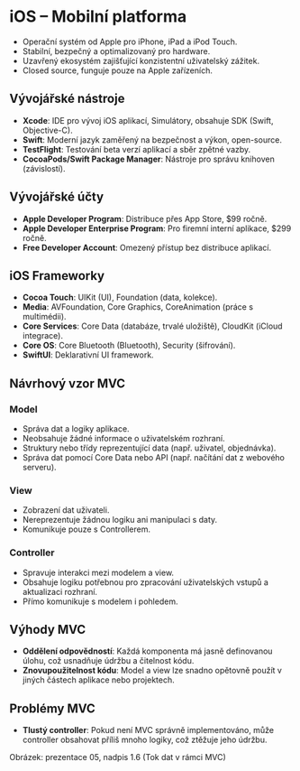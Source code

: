 # iOS – Mobilní platforma
- Operační systém od Apple pro iPhone, iPad a iPod Touch.  
- Stabilní, bezpečný a optimalizovaný pro hardware.  
- Uzavřený ekosystém zajišťující konzistentní uživatelský zážitek.  
- Closed source, funguje pouze na Apple zařízeních.  

## Vývojářské nástroje
- **Xcode**: IDE pro vývoj iOS aplikací, Simulátory, obsahuje SDK (Swift, Objective-C).  
- **Swift**: Moderní jazyk zaměřený na bezpečnost a výkon, open-source.  
- **TestFlight**: Testování beta verzí aplikací a sběr zpětné vazby.  
- **CocoaPods/Swift Package Manager**: Nástroje pro správu knihoven (závislostí).  

## Vývojářské účty
- **Apple Developer Program**: Distribuce přes App Store, $99 ročně.  
- **Apple Developer Enterprise Program**: Pro firemní interní aplikace, $299 ročně.  
- **Free Developer Account**: Omezený přístup bez distribuce aplikací.  

## iOS Frameworky
- **Cocoa Touch**: UIKit (UI), Foundation (data, kolekce).  
- **Media**: AVFoundation, Core Graphics, CoreAnimation (práce s multimédii).  
- **Core Services**: Core Data (databáze, trvalé uložiště), CloudKit (iCloud integrace).  
- **Core OS**: Core Bluetooth (Bluetooth), Security (šifrování).  
- **SwiftUI**: Deklarativní UI framework.  

## Návrhový vzor MVC
### Model  
- Správa dat a logiky aplikace.  
- Neobsahuje žádné informace o uživatelském rozhraní.  
- Struktury nebo třídy reprezentující data (např. uživatel, objednávka).  
- Správa dat pomocí Core Data nebo API (např. načítání dat z webového serveru).  

### View  
- Zobrazení dat uživateli.  
- Nereprezentuje žádnou logiku ani manipulaci s daty.  
- Komunikuje pouze s Controllerem.  

### Controller  
- Spravuje interakci mezi modelem a view.  
- Obsahuje logiku potřebnou pro zpracování uživatelských vstupů a aktualizaci rozhraní.  
- Přímo komunikuje s modelem i pohledem.  

## Výhody MVC
- **Oddělení odpovědností**: Každá komponenta má jasně definovanou úlohu, což usnadňuje údržbu a čitelnost kódu.  
- **Znovupoužitelnost kódu**: Model a view lze snadno opětovně použít v jiných částech aplikace nebo projektech.  

## Problémy MVC
- **Tlustý controller**: Pokud není MVC správně implementováno, může controller obsahovat příliš mnoho logiky, což ztěžuje jeho údržbu.  

Obrázek: prezentace 05, nadpis 1.6 (Tok dat v rámci MVC)


